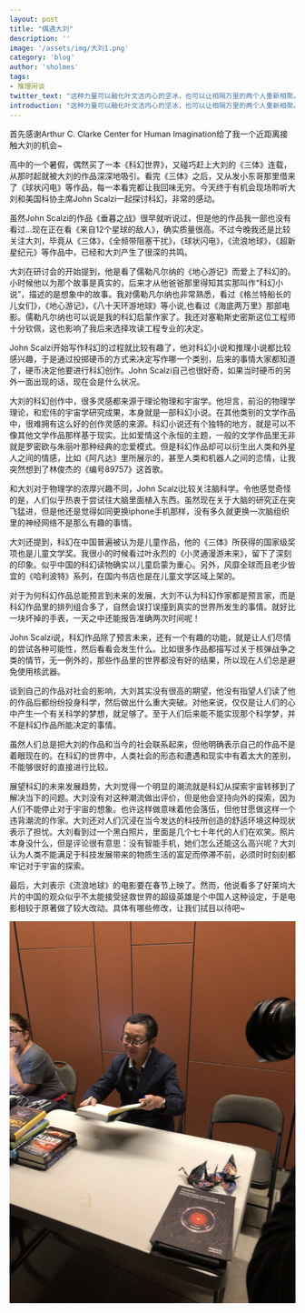 ```yaml
---
layout: post
title: "偶遇大刘"
description: ''
image: '/assets/img/大刘1.png'
category: 'blog'
author: 'sholmes'
tags:
- 推理闲谈
twitter_text: "这种力量可以融化叶文洁内心的坚冰，也可以让相隔万里的两个人重新相聚。S觉得这种力量是爱。"
introduction: "这种力量可以融化叶文洁内心的坚冰，也可以让相隔万里的两个人重新相聚。S觉得这种力量是爱。"
---
```


首先感谢Arthur C. Clarke Center for Human Imagination给了我一个近距离接触大刘的机会~

高中的一个暑假，偶然买了一本《科幻世界》，又碰巧赶上大刘的《三体》连载，从那时起就被大刘的作品深深地吸引。看完《三体》之后，又从发小东哥那里借来了《球状闪电》等作品，每一本看完都让我回味无穷。今天终于有机会现场聆听大刘和美国科协主席John Scalzi一起探讨科幻，非常的感动。

虽然John Scalzi的作品《垂暮之战》很早就听说过，但是他的作品我一部也没有看过...现在正在看《来自12个星球的敌人》，确实质量很高。不过今晚我还是比较关注大刘，毕竟从《三体》，《全频带阻塞干扰》，《球状闪电》，《流浪地球》，《超新星纪元》等作品中，已经和大刘产生了很深的共鸣。

大刘在研讨会的开始提到，他是看了儒勒凡尔纳的《地心游记》而爱上了科幻的。小时候他以为那个故事是真实的，后来才从他爸爸那里得知其实那叫作“科幻小说”，描述的是想象中的故事。我对儒勒凡尔纳也非常熟悉，看过《格兰特船长的儿女们》，《地心游记》，《八十天环游地球》等小说,也看过《海底两万里》那部电影。儒勒凡尔纳也可以说是我的科幻启蒙作家了。我还对塞勒斯史密斯这位工程师十分钦佩，这也影响了我后来选择攻读工程专业的决定。

John Scalzi开始写作科幻的过程就比较有趣了，他对科幻小说和推理小说都比较感兴趣，于是通过投掷硬币的方式来决定写作哪一个类别，后来的事情大家都知道了，硬币决定他要进行科幻创作。John Scalzi自己也很好奇，如果当时硬币的另外一面出现的话，现在会是什么状况。

大刘的科幻创作中，很多灵感都来源于理论物理和宇宙学。他坦言，前沿的物理学理论，和宏伟的宇宙学研究成果，本身就是一部科幻小说。在其他类别的文学作品中，很难拥有这么好的创作灵感的来源。科幻小说还有个独特的地方，就是可以不像其他文学作品那样基于现实。比如爱情这个永恒的主题，一般的文学作品里无非就是罗密欧与朱丽叶那种经典的恋爱模式。但是科幻作品却可以衍生出人类和外星人之间的情感，比如《阿凡达》里所展示的，甚至人类和机器人之间的恋情，让我突然想到了林俊杰的《编号89757》这首歌。

和大刘对于物理学的浓厚兴趣不同，John Scalzi比较关注脑科学。令他感觉奇怪的是，人们似乎热衷于尝试往大脑里面植入东西。虽然现在关于大脑的研究正在突飞猛进，但是他还是觉得如同更换iphone手机那样，没有多久就更换一次脑组织里的神经网络不是那么有趣的事情。

大刘还提到，科幻在中国普遍被认为是儿童作品，他的《三体》所获得的国家级奖项也是儿童文学奖。我很小的时候看过叶永烈的《小灵通漫游未来》，留下了深刻的印象。似乎中国的科幻读物确实以儿童启蒙为重心。另外，风靡全球而且老少皆宜的《哈利波特》系列，在国内书店也是在儿童文学区域上架的。

对于为何科幻作品总能预言到未来的发展，大刘不认为科幻作家都是预言家，而是科幻作品里的排列组合多了，自然会误打误撞到真实的世界所发生的事情。就好比一块坏掉的手表，一天之中还能报告准确两次时间呢！

John Scalzi说，科幻作品除了预言未来，还有一个有趣的功能，就是让人们尽情的尝试各种可能性，然后看看会发生什么。比如很多作品都描写过关于核弹战争之类的情节，无一例外的，那些作品里的世界都没有好的结果，所以现在人们总是避免使用核武器。

谈到自己的作品对社会的影响，大刘其实没有很高的期望，他没有指望人们读了他的作品后都纷纷投身科学，然后做出什么重大突破。对他来说，仅仅是让人们的心中产生一个有关科学的梦想，就足够了。至于人们后来能不能实现那个科学梦，并不是科幻作品所能决定的事情。

虽然人们总是把大刘的作品和当今的社会联系起来，但他明确表示自己的作品不是着眼现在的。在科幻的世界中，人类社会的形态和遭遇和现实中有着太大的差别，不能够很好的直接进行比较。

展望科幻的未来发展趋势，大刘觉得一个明显的潮流就是科幻从探索宇宙转移到了解决当下的问题。大刘没有对这种潮流做出评价，但是他会坚持向外的探索，因为人们不能停止对于宇宙的想象。也许这样做意味着他会落伍，但他甘愿做这样一个违背潮流的作家。大刘还对人们沉浸在当今发达的科技所创造的舒适环境这种现状表示了担忧。大刘看到过一个黑白照片，里面是几个七十年代的人们在欢笑。照片本身没什么，但是评论很有意思：没有智能手机，她们怎么还能这么高兴呢？大刘认为人类不能满足于科技发展带来的物质生活的富足而停滞不前，必须时时刻刻都牢记对于宇宙的探索。

最后，大刘表示《流浪地球》的电影要在春节上映了。然而，他说看多了好莱坞大片的中国的观众似乎不太能接受拯救世界的超级英雄是个中国人这种设定，于是电影相较于原著做了较大改动。具体有哪些修改，让我们拭目以待吧~

![img](/assets/img/大刘2.png)
